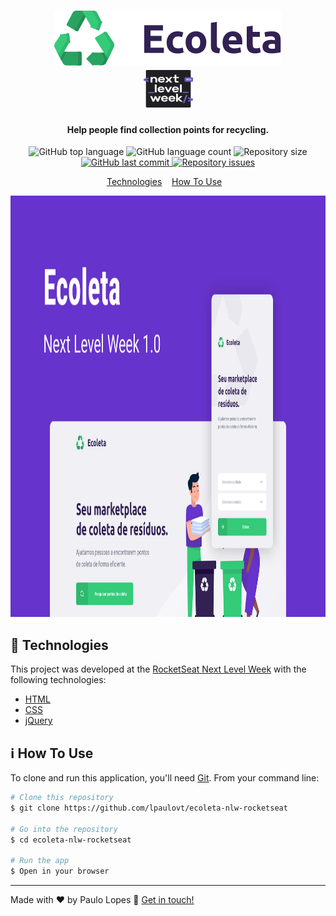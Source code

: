 <h1 align="center">
    <img alt="Ecoleta" src=".github/logo.svg" />
    <br>
    <img alt="Ecoleta" src=".github/nextlevelweek.svg" width="79" height="60" />

</h1>

<h4 align="center">
  Help people find collection points for recycling.
</h4>
<p align="center">
  <img alt="GitHub top language" src="https://img.shields.io/github/languages/top/lpaulovt/ecoleta-nlw-rocketseat.svg">
  
  <img alt="GitHub language count" src="https://img.shields.io/github/languages/count/lpaulovt/ecoleta-nlw-rocketseat.svg">
  
  <img alt="Repository size" src="https://img.shields.io/github/repo-size/lpaulovt/ecoleta-nlw-rocketseat.svg">
  <a href="https://github.com/lpaulovt/ecoleta-nlw-rocketseat/commits/master">
    <img alt="GitHub last commit" src="https://img.shields.io/github/last-commit/lpaulovt/ecoleta-nlw-rocketseat.svg">
  </a>
  
  <a href="https://github.com/lpaulovt/ecoleta-nlw-rocketseat/issues">
    <img alt="Repository issues" src="https://img.shields.io/github/issues/lpaulovt/ecoleta-nlw-rocketseat.svg">
  </a>
</p>

<p align="center">
  <a href="#rocket-technologies">Technologies</a>&nbsp;&nbsp;&nbsp;
  <a href="#information_source-how-to-use">How To Use</a>&nbsp;&nbsp;&nbsp;
</p>
<img alt="Ecoleta Screenshot" src=".github/ecoleta-screenshot.svg" width="960" height="674">

## :rocket: Technologies

This project was developed at the [RocketSeat Next Level Week](https://nextlevelweek.com/inscricao/1) with the following technologies:

-  [HTML]()
-  [CSS]()
-  [jQuery](https://jquery.com/)

## :information_source: How To Use

To clone and run this application, you'll need [Git](https://git-scm.com). From your command line:

```bash
# Clone this repository
$ git clone https://github.com/lpaulovt/ecoleta-nlw-rocketseat

# Go into the repository
$ cd ecoleta-nlw-rocketseat

# Run the app
$ Open in your browser
```
---

Made with ♥ by Paulo Lopes :wave: [Get in touch!](https://www.linkedin.com/in/lpaulovt)